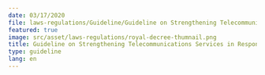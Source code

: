 ```yaml
---
date: 03/17/2020
file: laws-regulations/Guideline/Guideline on Strengthening Telecommunications Services in Response to Covid-19 Outbreak.pdf
featured: true
image: src/asset/laws-regulations/royal-decree-thumnail.png
title: Guideline on Strengthening Telecommunications Services in Response to Covid-19 Outbreak
type: guideline
lang: en
---
```

